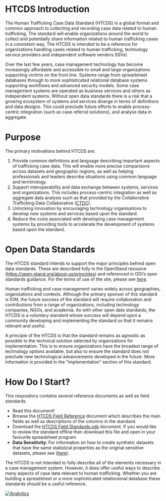 # HTCDS Introduction

The Human Trafficking Case Data Standard (HTCDS) is a global format and common approach to collecting and recording case data related to human trafficking. The standard will enable organizations around the world to collect and potentially share information related to human trafficking cases in a consistent way. The HTCDS is intended to be a reference for organizations handling cases related to human trafficking, technology service providers and independent software vendors (ISVs).

Over the last few years, case management technology has become increasingly affordable and accessible to small and large organizations supporting victims on the front line. Systems range from spreadsheet databases through to more sophisticated relational database systems supporting workflows and advanced security models. Some case management systems are operated as business services and others as independent systems. Without open data standards there is a risk that a growing ecosystem of systems and services diverge in terms of definitions and data designs. This could preclude future efforts to enable process-centric integration (such as case referral solutions), and analyse data in aggregate.

# Purpose

The primary motivations behind HTCDS are:

1. Provide common definitions and language describing important aspects of trafficking case data. This will enable more precise comparisons across datasets and geographic regions, as well as helping professionals and leaders describe situations using common language and terminology.
2. Support interoperability and data exchange between systems, services and organizations. This includes process-centric integration as well as aggregate data analysis such as that provided by the Collaborative Trafficking Data Collaborative ([CTDC](https://www.ctdatacollaborative.org/)).
3. Unlocking innovation by encouraging technology organisations to develop new systems and services based upon the standard.
4. Reduce the costs associated with developing case management systems by providing tools to accelerate the development of systems based upon the standard.

# Open Data Standards

The HTCDS standard intends to support the major principles behind open data standards. These are described fully in the OpenStand resource (https://open-stand.org/about-us/principles) and referenced in ODI’s open standards guidance. For the terms of use of the site, please see [here](https://github.com/UNMigration/HTCDS/blob/master/Terms%20of%20use.docx). 

Human trafficking and case management varies widely across geographies, organizations and contexts. Although the primary sponsor of this standard is IOM, the future success of the standard will require collaboration and contributions from a range of organizations, including technology companies, NGOs, and academia. As with other open data standards, the HTCDS is a voluntary standard whose success will depend upon a community developing and implementing the standard so that it remains relevant and useful.

A principle of the HTCDS is that the standard remains as agnostic as possible to the technical solution selected by organizations for implementation. This is to ensure organizations have the broadest range of technology options available, but also to ensure the standard does not preclude new technological advancements developed in the future. More information is provided in the “implementation” section of this standard.

# How Do I Start?

This respository contains several reference documents as well as field standards. 

- Read this document!
- Browse the [HTCDS Field Reference](https://github.com/UNMigration/HTCDS/blob/master/HTCDS%20Field%20Reference.md) document which describes the main fields as well as descriptions of the columns in the standard.
- Download the [HTCDS Field Standards.ods](https://github.com/UNMigration/HTCDS/blob/master/HTCDS%20Field%20Standards.ods) document. If you would like to review the standard offline then download this file and open in your favourite spreadsheet program.
- **Data Sensitivity**: For information on how to create synthetic datasets that have the same statistical properties as the original sensitive datasets, please see ([here](https://github.com/microsoft/synthetic-data-showcase)).

The HTCDS is not intended to fully describe all of the elements necessary in a case management system. However, it does offer useful ways to describe many aspects of case data relevant to human trafficking. Whether you are building a spreadsheet or a more sophisticated relationional database these standards should be a useful reference.

[![Analytics](https://ga-beacon.appspot.com/UA-180938215-1/UNMigration/HTCDS/readme?pixel&useReferer)](https://github.com/igrigorik/ga-beacon)
